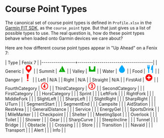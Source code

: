 # Course Point Types

The canonical set of course point types is defined in `Profile.xlsx` in the
[Garmin FIT SDK](https://developer.garmin.com/fit/download/), as the
`course_point` type.  But that just gives us a list of possible types to use.
The real question is, how do these point types behave when loaded onto Garmin
devices we care about?

Here are how different course point types appear in "Up Ahead" on a Fenix 7:

| Type            | Fenix 7                              |
|-----------------+--------------------------------------|
| Generic         | ![Generic](img/sample00a.png)        |
| Summit          | ![Summit](img/sample00b.png)         |
| Valley          | ![Valley](img/sample00c.png)         |
| Water           | ![Water](img/sample00d.png)          |
| Food            | ![Food](img/sample01a.png)           |
| Danger          | ![Danger](img/sample01b.png)         |
| Left            | N/A                                  |
| Right           | N/A                                  |
| Straight        | N/A                                  |
| FirstAid        | ![FirstAid](img/sample02a.png)       |
| FourthCategory  | ![FourthCategory](img/sample02b.png) |
| ThirdCategory   | ![ThirdCategory](img/sample02c.png)  |
| SecondCategory  |                                      |
| FirstCategory   |                                      |
| HorsCategory    |                                      |
| Sprint          |                                      |
| LeftFork        |                                      |
| RightFork       |                                      |
| MiddleFork      |                                      |
| SlightLeft      |                                      |
| SharpLeft       |                                      |
| SlightRight     |                                      |
| SharpRight      |                                      |
| UTurn           |                                      |
| SegmentStart    |                                      |
| SegmentEnd      |                                      |
| Campsite        |                                      |
| AidStation      |                                      |
| RestArea        |                                      |
| GeneralDistance |                                      |
| Service         |                                      |
| EnergyGel       |                                      |
| SportsDrink     |                                      |
| MileMarker      |                                      |
| Checkpoint      |                                      |
| Shelter         |                                      |
| MeetingSpot     |                                      |
| Overlook        |                                      |
| Toilet          |                                      |
| Shower          |                                      |
| Gear            |                                      |
| SharpCurve      |                                      |
| SteepIncline    |                                      |
| Tunnel          |                                      |
| Bridge          |                                      |
| Obstacle        |                                      |
| Crossing        |                                      |
| Store           |                                      |
| Transition      |                                      |
| Navaid          |                                      |
| Transport       |                                      |
| Alert           |                                      |
| Info            |                                      |
